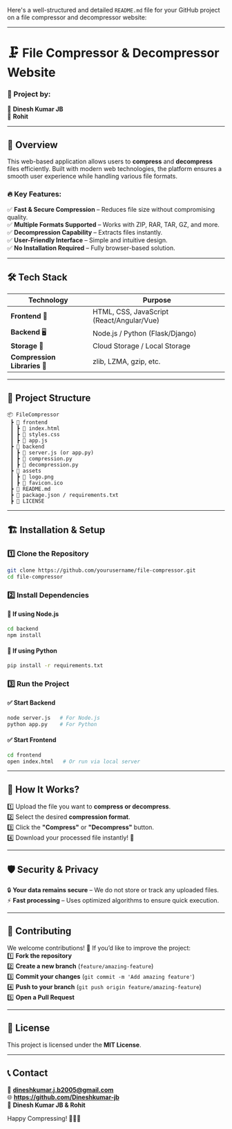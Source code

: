 Here's a well-structured and detailed `README.md` file for your GitHub project on a file compressor and decompressor website:  

---

# 🗜️ File Compressor & Decompressor Website  

### 🚀 Project by:  
👤 **Dinesh Kumar JB**  
👤 **Rohit**  

---

## 📌 Overview  
This web-based application allows users to **compress** and **decompress** files efficiently. Built with modern web technologies, the platform ensures a smooth user experience while handling various file formats.  

### 🔥 Key Features:  
✅ **Fast & Secure Compression** – Reduces file size without compromising quality.  
✅ **Multiple Formats Supported** – Works with ZIP, RAR, TAR, GZ, and more.  
✅ **Decompression Capability** – Extracts files instantly.  
✅ **User-Friendly Interface** – Simple and intuitive design.  
✅ **No Installation Required** – Fully browser-based solution.  

---

## 🛠️ Tech Stack  
| Technology  | Purpose |
|-------------|---------|
| **Frontend** 🎨 | HTML, CSS, JavaScript (React/Angular/Vue) |
| **Backend** 🖥️ | Node.js / Python (Flask/Django) |
| **Storage** 💾 | Cloud Storage / Local Storage |
| **Compression Libraries** 🔧 | zlib, LZMA, gzip, etc. |

---

## 📂 Project Structure  
```
📦 FileCompressor  
 ┣ 📂 frontend  
 ┃ ┣ 📜 index.html  
 ┃ ┣ 📜 styles.css  
 ┃ ┣ 📜 app.js  
 ┣ 📂 backend  
 ┃ ┣ 📜 server.js (or app.py)  
 ┃ ┣ 📜 compression.py  
 ┃ ┣ 📜 decompression.py  
 ┣ 📂 assets  
 ┃ ┣ 📜 logo.png  
 ┃ ┣ 📜 favicon.ico  
 ┣ 📜 README.md  
 ┣ 📜 package.json / requirements.txt  
 ┣ 📜 LICENSE  
```

---

## 🏗️ Installation & Setup  

### 1️⃣ Clone the Repository  
```sh
git clone https://github.com/yourusername/file-compressor.git
cd file-compressor
```

### 2️⃣ Install Dependencies  
#### 📌 If using Node.js  
```sh
cd backend
npm install
```
#### 📌 If using Python  
```sh
pip install -r requirements.txt
```

### 3️⃣ Run the Project  
#### ✅ Start Backend  
```sh
node server.js   # For Node.js  
python app.py    # For Python
```
#### ✅ Start Frontend  
```sh
cd frontend
open index.html   # Or run via local server
```

---

## 🎯 How It Works?  
1️⃣ Upload the file you want to **compress or decompress**.  
2️⃣ Select the desired **compression format**.  
3️⃣ Click the **"Compress"** or **"Decompress"** button.  
4️⃣ Download your processed file instantly! 🚀  

---

## 🛡️ Security & Privacy  
🔒 **Your data remains secure** – We do not store or track any uploaded files.  
⚡ **Fast processing** – Uses optimized algorithms to ensure quick execution.  

---

## 📢 Contributing  
We welcome contributions! 🎉 If you’d like to improve the project:  
1️⃣ **Fork the repository**  
2️⃣ **Create a new branch** (`feature/amazing-feature`)  
3️⃣ **Commit your changes** (`git commit -m 'Add amazing feature'`)  
4️⃣ **Push to your branch** (`git push origin feature/amazing-feature`)  
5️⃣ **Open a Pull Request**  

---

## 📝 License  
This project is licensed under the **MIT License**.  

---

## 📞 Contact  
📧 **dineshkumar.j.b2005@gmail.com**  
🌐 **https://github.com/Dineshkumar-jb**  
👥 **Dinesh Kumar JB & Rohit**  

Happy Compressing! 🎉🚀🔧
